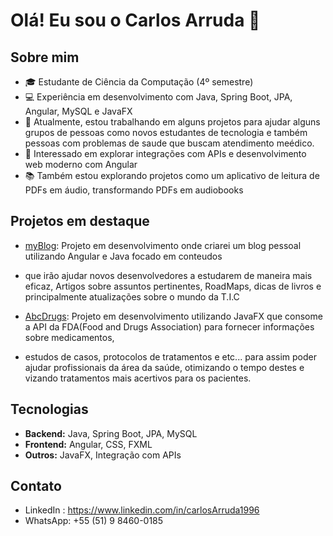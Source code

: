 # Olá! Eu sou o Carlos Arruda 👋

## Sobre mim
- 🎓 Estudante de Ciência da Computação (4º semestre)
- 💻 Experiência em desenvolvimento com Java, Spring Boot, JPA, Angular, MySQL e JavaFX
- 🌱 Atualmente, estou trabalhando em alguns projetos para ajudar alguns grupos de pessoas como novos estudantes de tecnologia e também pessoas com problemas de saude que buscam atendimento meédico.
- 🚀 Interessado em explorar integrações com APIs e desenvolvimento web moderno com Angular
- 📚 Também estou explorando projetos como um aplicativo de leitura de PDFs em áudio, transformando PDFs em audiobooks

## Projetos em destaque
- [myBlog](https://github.com/carlosArruda1996/myBlog): Projeto em desenvolvimento onde criarei um blog pessoal utilizando Angular e Java focado em conteudos
- que irão ajudar novos desenvolvedores a estudarem de maneira mais eficaz, Artigos sobre assuntos pertinentes, RoadMaps, dicas de livros e principalmente atualizações sobre o mundo da T.I.C

- [AbcDrugs](https://github.com/carlosArruda1996/AbcDrugs): Projeto em desenvolvimento utilizando JavaFX que consome a API da FDA(Food and Drugs Association) para fornecer informações sobre medicamentos, 
- estudos de casos, protocolos de tratamentos e etc... para assim poder ajudar profissionais da área da saúde, otimizando o tempo destes e vizando tratamentos mais acertivos para os pacientes.

## Tecnologias
- **Backend:** Java, Spring Boot, JPA, MySQL
- **Frontend:** Angular, CSS, FXML
- **Outros:** JavaFX, Integração com APIs

## Contato
- LinkedIn : https://www.linkedin.com/in/carlosArruda1996
- WhatsApp: +55 (51) 9 8460-0185
